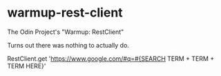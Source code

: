 # warmup-rest-client
The Odin Project's "Warmup: RestClient"


Turns out there was nothing to actually do.

RestClient.get 'https://www.google.com/#q=#{SEARCH TERM + TERM + TERM HERE}'